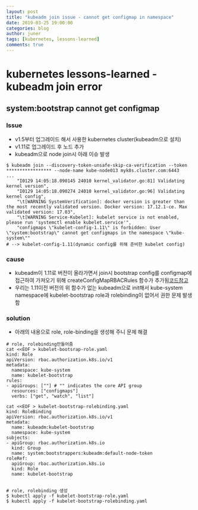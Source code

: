 ```yaml
---
layout: post
title: "kubeadm join issue - cannot get configmap in namespace"
date: 2019-03-25 19:00:00
categories: blog
author: juner
tags: [kubernetes, lessons-learned]
comments: true
---
```

# kubernetes lessons-learned - kubeadm join error
## system:bootstrap cannot get configmap

### Issue
* v1.5부터 업그레이드 해서 사용한 kubernetes cluster(kubeadm으로 설치)
* v1.11로 업그레이드 후 노드 추가
* kubeadm으로  node join시 아래 이슈 발생

```
$ kubeadm join --discovery-token-unsafe-skip-ca-verification --token ***************** --node-name kube-node013 myk8s.cluster.com:6443
...
    "I0129 14:05:18.090145 24010 kernel_validator.go:81] Validating kernel version",
    "I0129 14:05:18.090274 24010 kernel_validator.go:96] Validating kernel config",
    "\t[WARNING SystemVerification]: docker version is greater than the most recently validated version. Docker version: 17.12.1-ce. Max validated version: 17.03",
    "\t[WARNING Service-Kubelet]: kubelet service is not enabled, please run 'systemctl enable kubelet.service'",
    "configmaps \"kubelet-config-1.11\" is forbidden: User \"system:bootstrap\" cannot get configmaps in the namespace \"kube-system\""
# --> kubelet-config-1.11(dynamic config를 위해 준비한 kubelet config)
```

### cause
* kubeadm이 1.11로 버전이 올라가면서 join시 bootstrap config를 configmap에 접근하여 가져오기 위해 createConfigMapRBACRules 함수가 추가됨[코드참고](https://github.com/kubernetes/kubernetes/blob/716b25396305b97034b019c13a937fcdfd364f9c/cmd/kubeadm/app/phases/kubelet/config.go#L88
)
* 우리는 1.11이전 버전의 위 함수가 없는 kubeadm으로 init해서 kube-system namespace에 kubelet-bootstrap role과 rolebinding이 없어서 권한 문제 발생함

### solution
* 아래의 내용으로 role, role-binding을 생성해 주니 문제 해결
```
# role, rolebinding만들어줌
cat <<EOF > kubelet-bootsrap-role.yaml
kind: Role
apiVersion: rbac.authorization.k8s.io/v1
metadata:
  namespace: kube-system
  name: kubelet-bootstrap
rules:
- apiGroups: [""] # "" indicates the core API group
  resources: ["configmaps"]
  verbs: ["get", "watch", "list"]

cat <<EOF > kubelet-bootstrap-rolebinding.yaml
kind: RoleBinding
apiVersion: rbac.authorization.k8s.io/v1
metadata:
  name: kubeadm:kubelet-bootstrap
  namespace: kube-system
subjects:
- apiGroup: rbac.authorization.k8s.io
  kind: Group
  name: system:bootstrappers:kubeadm:default-node-token
roleRef:
  apiGroup: rbac.authorization.k8s.io
  kind: Role
  name: kubelet-bootstrap


# role, rolebinding 생성
$ kubectl apply -f kubelet-bootstrap-role.yaml
$ kubectl apply -f kubelet-bootstrap-rolebinding.yaml

```

